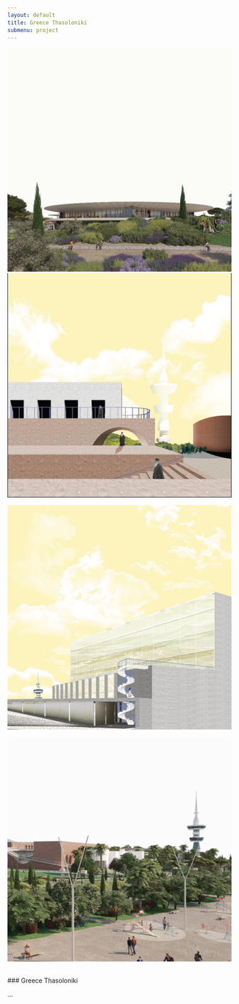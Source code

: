 ```yaml
---
layout: default
title: Greece Thasoloniki
submenu: project
---
```


![photo 1](/works/greece-thasoloniki/two_one_00001.jpg)
![photo 2](/works/greece-thasoloniki/two_one_00002.jpg)


![photo 1](/works/greece-thasoloniki/two_one_00003.jpg)

![photo 4](/works/greece-thasoloniki/two_one_00004.jpg)

<br id="scr-to-here" />
### Greece Thasoloniki

...
